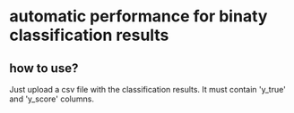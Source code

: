 # automatic performance for binaty classification results
## how to use?
Just upload a csv file with the classification results. It must contain 'y_true' and 'y_score' columns.